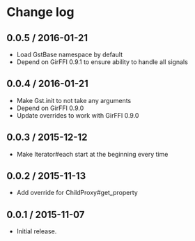 # Change log

## 0.0.5 / 2016-01-21

* Load GstBase namespace by default
* Depend on GirFFI 0.9.1 to ensure ability to handle all signals

## 0.0.4 / 2016-01-21

* Make Gst.init to not take any arguments
* Depend on GirFFI 0.9.0
* Update overrides to work with GirFFI 0.9.0

## 0.0.3 / 2015-12-12

* Make Iterator#each start at the beginning every time

## 0.0.2 / 2015-11-13

* Add override for ChildProxy#get_property

## 0.0.1 / 2015-11-07

* Initial release.
